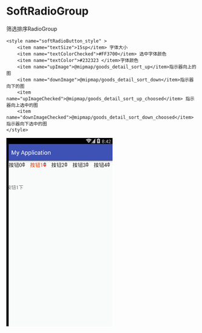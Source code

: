 # SoftRadioGroup
筛选排序RadioGroup

    <style name="softRadioButton_style" >
        <item name="textSize">15sp</item> 字体大小
        <item name="textColorChecked">#FF3700</item> 选中字体颜色
        <item name="textColor">#232323 </item>字体颜色
        <item name="upImage">@mipmap/goods_detail_sort_up</item>指示器向上的图
        <item name="downImage">@mipmap/goods_detail_sort_down</item>指示器向下的图
        <item name="upImageChecked">@mipmap/goods_detail_sort_up_choosed</item> 指示器向上选中的图
        <item name="downImageChecked">@mipmap/goods_detail_sort_down_choosed</item>指示器向下选中的图
    </style>
    


 ![image](https://github.com/781015928/SoftRadioGroup/blob/master/PrintScreen/PrintScreen.gif)

